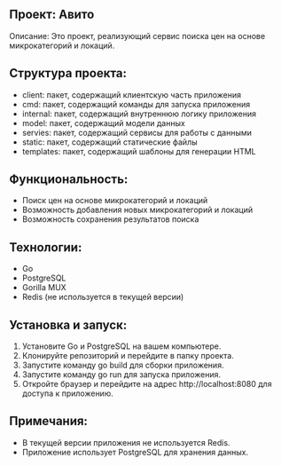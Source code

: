 Проект: Авито
---------------

Описание:
Это проект, реализующий сервис поиска цен на основе микрокатегорий и локаций.

Структура проекта:
----------------------

* client: пакет, содержащий клиентскую часть приложения
* cmd: пакет, содержащий команды для запуска приложения
* internal: пакет, содержащий внутреннюю логику приложения
* model: пакет, содержащий модели данных
* servies: пакет, содержащий сервисы для работы с данными
* static: пакет, содержащий статические файлы
* templates: пакет, содержащий шаблоны для генерации HTML

Функциональность:
--------------------

* Поиск цен на основе микрокатегорий и локаций
* Возможность добавления новых микрокатегорий и локаций
* Возможность сохранения результатов поиска

Технологии:
----------------

* Go
* PostgreSQL
* Gorilla MUX
* Redis (не используется в текущей версии)

Установка и запуск:
-------------------------

1. Установите Go и PostgreSQL на вашем компьютере.
2. Клонируйте репозиторий и перейдите в папку проекта.
3. Запустите команду go build для сборки приложения.
4. Запустите команду go run для запуска приложения.
5. Откройте браузер и перейдите на адрес http://localhost:8080 для доступа к приложению.

Примечания:
-----------------

* В текущей версии приложения не используется Redis.
* Приложение использует PostgreSQL для хранения данных.
